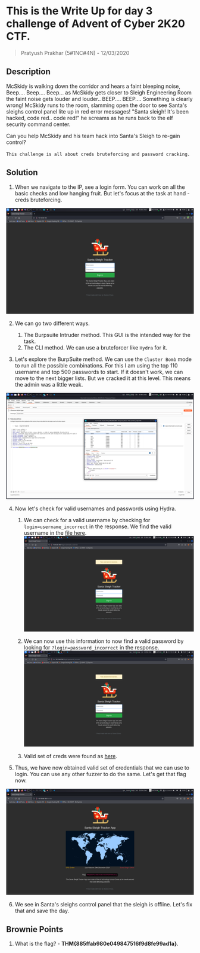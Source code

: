 # This is the Write Up for day 3 challenge of Advent of Cyber 2K20 CTF.

> Pratyush Prakhar (5#1NC#4N) - 12/03/2020

## Description

McSkidy is walking down the corridor and hears a faint bleeping noise, Beep.... Beep.... Beep... as McSkidy gets closer to Sleigh Engineering Room the faint noise gets louder and louder.. BEEP.... BEEP.... Something is clearly wrong! McSkidy runs to the room, slamming open the door to see Santa's sleighs control panel lite up in red error messages! "Santa sleigh! It's been hacked, code red.. code red!" he screams as he runs back to the elf security command center.

Can you help McSkidy and his team hack into Santa's Sleigh to re-gain control?

`This challenge is all about creds bruteforcing and password cracking.`

## Solution

1. When we navigate to the IP, see a login form. You can work on all the basic checks and low hanging fruit. But let's focus at the task at hand - creds bruteforcing.

![Alt text](images/login.png)

2. We can go two different ways. 
    1. The Burpsuite Intruder method. This GUI is the intended way for the task.
    2. The CLI method. We can use a bruteforcer like `Hydra` for it.


3. Let's explore the BurpSuite method. We can use the `Cluster Bomb` mode to run all the possible combinations. For this I am using the top 110 username and top 500 passwords to start. If it doesn't work, we can move to the next bigger lists. But we cracked it at this level. This means the admin was a little weak.

![Alt text](images/burp.png)

4. Now let's check for valid usernames and passwords using Hydra.
    1. We can check for a valid username by checking for `login=username_incorrect` in the response. We find the valid username in the [file here](hydra/user.txt).
    ![Alt text](images/wrong_user.png)

    2. We can now use this information to now find a valid password by looking for `?login=password_incorrect` in the response.
    ![Alt text](images/wrong_pass.png)

    3. Valid set of creds were found as [here](hydra/pass.txt).

5. Thus, we have now obtained valid set of credentials that we can use to login. You can use any other fuzzer to do the same. Let's get that flag now.

![Alt text](images/flag.png)

6. We see in Santa's sleighs control panel that the sleigh is offline. Let's fix that and save the day.

## Brownie Points

1. What is the flag? - **THM{885ffab980e049847516f9d8fe99ad1a}**.
